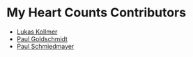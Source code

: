 <!--

This source file is part of the My Heart Counts iOS application based on the Stanford Spezi Template Application project

SPDX-FileCopyrightText: 2025 Stanford University

SPDX-License-Identifier: MIT

-->

My Heart Counts Contributors
=================================

- [Lukas Kollmer](https://github.com/lukaskollmer)
- [Paul Goldschmidt](https://github.com/https://github.com/PaulGoldschmidt)
- [Paul Schmiedmayer](https://github.com/PSchmiedmayer)
